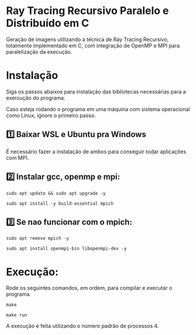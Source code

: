 # Ray Tracing Recursivo Paralelo e Distribuído em C

Geração de imagens utilizando a técnica de Ray Tracing Recursivo, totalmente implementado em C, com integração de OpenMP e MPI para paralelização da execução.


# Instalação

Siga os passos abaixos para instalação das bibliotecas necessárias para a exercução do programa.

Caso esteja rodando o programa em uma máquina com sistema operacional como Linux, ignore o primeiro passo.

## 1️⃣ Baixar WSL e Ubuntu pra Windows
É necessário fazer a instalação de ambos para conseguir rodar aplicações com MPI.
 
## 2️⃣ Instalar gcc, openmp e mpi:
```
sudo apt update && sudo apt upgrade -y
 
sudo apt install -y build-essential mpich
```

## 3️⃣ Se nao funcionar com o mpich:
```
sudo apt remove mpich -y
 
sudo apt install openmpi-bin libopenmpi-dev -y
```

# Execução:
Rode os seguintes comandos, em ordem, para compilar e executar o programa.

```
make

make run
```
A execução é feita utilizando o número padrão de processos 4.
